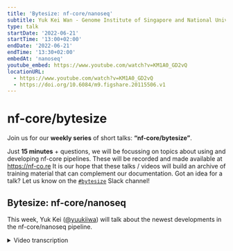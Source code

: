 ```yaml
---
title: 'Bytesize: nf-core/nanoseq'
subtitle: Yuk Kei Wan - Genome Institute of Singapore and National University of Singapore
type: talk
startDate: '2022-06-21'
startTime: '13:00+02:00'
endDate: '2022-06-21'
endTime: '13:30+02:00'
embedAt: 'nanoseq'
youtube_embed: https://www.youtube.com/watch?v=KM1A0_GD2vQ
locationURL:
  - https://www.youtube.com/watch?v=KM1A0_GD2vQ
  - https://doi.org/10.6084/m9.figshare.20115506.v1
---
```


# nf-core/bytesize

Join us for our **weekly series** of short talks: **“nf-core/bytesize”**.

Just **15 minutes** + questions, we will be focussing on topics about using and developing nf-core pipelines.
These will be recorded and made available at <https://nf-co.re>
It is our hope that these talks / videos will build an archive of training material that can complement our documentation. Got an idea for a talk? Let us know on the [`#bytesize`](https://nfcore.slack.com/channels/bytesize) Slack channel!

## Bytesize: nf-core/nanoseq

This week, Yuk Kei ([@yuukiiwa](https://github.com/yuukiiwa)) will talk about the newest developments in the nf-core/nanoseq pipeline.

<details markdown="1"><summary>Video transcription</summary>
:::note
The content has been edited to make it reader-friendly
:::

[0:01](https://www.youtube.com/watch?v=KM1A0_GD2vQ&t=1)
Hello, everyone. I'm Franziska Bonath. I'm today's host, and with me is Yuk Kei. She is giving an introduction to nf-core nanoseq. Welcome.

[0:15](https://www.youtube.com/watch?v=KM1A0_GD2vQ&t=15)
Thanks for the introduction. I'm Yuk Kei, and I've been maintaining nanoseq for the past two years since I picked it up from Harshil Patel, Laura Warden, and Chelsea Sawyer, and also training. So I've seen it through its DSL1 days, converted it to the initial DSL2 syntax, and updated it to the newest DSL2 syntax with a lot of help from Chris Hakkaart. Chris is from Seqera lab, and he was previously in the University of Tübingen. If you have any questions on nanoseq, you can always reach out to us.

[1:05](https://www.youtube.com/watch?v=KM1A0_GD2vQ&t=65)
So without further ado, I'll just tell you a little bit about nanoseq. Nf-core nanoseq is a bioinformatics analysis pipeline for nanopore DNA and RNA sequencing data that can be used to perform base calling, demultiplexing, QC alignment, and also downstream analysis. In this bytesize talk, I will briefly introduce you to what is nanopore sequencing and why we need a specific pipeline for nanopore sequencing data. Through Slack channel conversations, I pretty much have found people having trouble understanding how to run nanoseq itself. So I'll just go through the basics for how to run different parts of nanoseq and also talk to you about some latest additions to the pipeline itself, which we are very excited to introduce you to.

[2:08](https://www.youtube.com/watch?v=KM1A0_GD2vQ&t=128)
I don't know how familiar the audience is with nanopore sequencing. Nanopore sequencing is a sequencing technology that's provided by Oxford Nanopore Technologies. There's this string of nucleic acid going through a pore, and this is called the nanopore. As it goes through a pore, current signals are emitted from the nanopore itself. These current signals can be translated into their specific nucleotide bases.

[2:46](https://www.youtube.com/watch?v=KM1A0_GD2vQ&t=166)
Nanopore sequencing most people know as one of the third-generation sequencing technologies, and it outputs long-read. The longest read is around 2.3 megabases. Nanopore sequencing was used in the telomere-to-telomere consortium, which completed the human genome finally. It is also used in identifying RNA isoforms because it can sequence full-length RNAs.

[3:22](https://www.youtube.com/watch?v=KM1A0_GD2vQ&t=202)
Nanopore sequencing is different because it has these kind of current signals that is outputted by the pore. These kind of current signals are not available in other sequencing technologies. With these current signals, one can use machine learning algorithms to extract biological information, such as DNA modifications, RNA modifications, poly-A tail links, and also RNA secondary structure, without having to do extra lab assays.

[4:01](https://www.youtube.com/watch?v=KM1A0_GD2vQ&t=241)
Here's nanoseq. It is relatively convoluted. Chris Hakkaart created this figure, which is so nice. It is color-coded, based on the kind of sample that you have. We have three different subway lines here. For the blue line, there's this DNA sample, and for the green line, you get the direct RNA, and also it's cDNA that's aligned to the genome. The orange line, is the direct RNA that's aligned to the transcriptome. In the subsequent slides, I will just make it bytesized. I will just talk about what kind of stuff we can do with these three lines.

[4:55](https://www.youtube.com/watch?v=KM1A0_GD2vQ&t=295)
For the first part of the pipeline, it involves base-calling, demultiplexing, QC, and also alignment. Base-calling starts from a fast5 directory containing a bunch of fast5 files. For the pipeline input you have to input it with the `--input_path` flag, with the fast5 directory. To correctly base call your sample, you have to specify the flow cell. Demultiplexing can start from either the fast5 directory or the demultiplexed fastq, where if you have a fast5 or a demultiplex fast5, you can demultiplex it with Guppy, and you can output demultiplexed fast5 files with ONT fast5 API. If you have a demultiplexed fastq file, you can demultiplex it with QCAT.

[6:13](https://www.youtube.com/watch?v=KM1A0_GD2vQ&t=373)
You also need to specify the barcode kit in order for it to be demultiplexed correctly. After the demultiplexing of the fast5, we implemented PyCoQC and nanoplot for quality checking the fast5 files. To demultiplex fastq, we have FastQC and also nanoplot for quality checking the fastq files. Alignment can either take in the fastq files from upstream processes or from the user input where the fastq file is already demultiplexed.

[7:06](https://www.youtube.com/watch?v=KM1A0_GD2vQ&t=426)
So for the blue line, which is the DNA, Chris added these DNA variant calling tools for DNA small variant calling and also for structural variant calling. You can choose between medaka and deepvariant for small variant caller. You can choose sniffles and cuteSV for a structural variant caller. The default is medaka for a small variant caller and sniffles for a structural variant caller. If you have more questions, if you have any questions on DNA structural variant calling, you can reach out to Chris. He knows a lot more than I do on this. He is also on the call, so he'll take questions if you are interested in these.

[8:07](https://www.youtube.com/watch?v=KM1A0_GD2vQ&t=487)
For RNA, if you have a cDNA sample or direct RNA sample, and if you align it to the genome, you can do transcript discovery and also quantification. These processes take in a sorted BAM from samtools. The default is BAMBU. BAMBU does both transcript discovery and also quantification. We also have another option, which uses stringtie2 for transcript discovery and featureCounts for quantification. After transcript discovery and quantification, if you have more than one group of samples, you can also do a differential expression analysis on the gene level with DESeq2 and on the transcript level with DEXseq.

[9:05](https://www.youtube.com/watch?v=KM1A0_GD2vQ&t=545)
On the green line, and this is also a new functionality we implemented, we included JAFFAL for detection of RNA fusions. It takes in a fastq file from either the sample sheet, where given that it is demultiplexed, and we can take it from upstream processes. You can start from fast5 files or demultiplexed fastq files.

[9:46](https://www.youtube.com/watch?v=KM1A0_GD2vQ&t=586)
The last part of the newest edition of the pipeline is the RNA modification detection. This one is a little different in a sense that per sample, you should have a larger directory. Within the directory itself, you should have fast5 subdirectories and a fastq subdirectory. Within the fast5 subdirectories, you need to include all the fast5 files. In the fastq subdirectory, please only include one base called fastq file. It goes through the alignment to the transcriptome, converts it to BAM, then prior to RNA modification detection, nanopolish is run for segmentation, and if you only have a single sample, you can detect M6A with m6anet, if you have multiple groups of samples, if you want to see the differential modification across the samples, you can run xpore, it does the differential modification analysis.

[11:13](https://www.youtube.com/watch?v=KM1A0_GD2vQ&t=673)
Just to summarize, here is the nanoseq pipeline. There are a lot of tools included, but you don't have to install anything other than nextflow and Docker, Singularity or Conda, depending on whether you are using an AWS cloud or you're using an HPC. With the latest release of nanoseq, it supports DNA variant calling, transcript discovery and quantification, RNA fusion detection, and also RNA modification detection. Thanks for listening, and I'm happy to take any questions.

[11:59](https://www.youtube.com/watch?v=KM1A0_GD2vQ&t=719)
(host) Thank you very much. Am I visible? I have to remove the spotlight. Anyway, I have now allowed everyone to unmute themselves if they want to ask questions. Otherwise, you can also put questions in the chat. There's actually a comment that we have in the chat from Olaitan, sorry if I butchered the name.

(question) He says that t2t completed _a_ human genome and not _the_ human genome. Also he thinks that sniffles2 exists, which is an enhanced caller for structural variants. Have you thought about sniffles2? I know this was not your main part, but...

(Chris, answer) I can probably jump in. I've seen that come out very recently, maybe in the last four months. So sniffles was initially added about 12 months ago. It's the first caller that we were interested in. In my opinion, it's also superseded by cuteSV, which when we did testing, it was actually the best caller. But in saying that, I haven't actually tested sniffles2 with a full data set, so I can't be sure if it's better or worse, but something we can definitely look into for a quick add in the future.
(speaker) Yeah. Thanks, Chris.

[13:34](https://www.youtube.com/watch?v=KM1A0_GD2vQ&t=814)
(question) Can you hear me? Hi. Thanks. Great talk. My interest lies in mostly native RNA transcriptomics, I wondered if there is a way to add poly-A tail measurements.

(speaker) Yeah, that's on our radar. We actually talk about adding the poly-A tail length detection to it, because one of our lab members actually added the poly-A tail functionality from nanopolish, but I'm looking into TailFinder right now. So yeah. Do you have any specific poly-A tail length prediction tools that you want to add in?

(question cont.) Well, nanopolish2 works really great with the native RNA, and TailFinder can do cDNA, however, it uses CPU, and it's kind of slower if you have a big data set, while nanopolish is much faster to do it, and I think there is a Shiny app where you can visualize it. And one more other thing is while we're at the three prime end, are there any tools available to add to this pathways for alternative polyadenylation characterization of some transcripts?

(speaker) Do you have any tools that you have specifically in mind on poly-A alternative polyadenylation? For long read?

(question cont.) For longer read at the moment, I am just looking at something called LAPA. It's on GitHub. I think the group is still working on a paper, but it's on GitHub. It's long read alternative polyadenylation and they are calling it LAPA.

(speaker) LAPA?

(question cont.) Yeah.

(speaker) I am aware that there are short read polyadenylation tools such as QAPA, LAPA, there are quite a few tools out there that do that. So I'm not exactly sure how translatable those tools are to nanopore reads, and so it will be great if you can suggest several long read tools that we can look into too.

(question cont.) I think there is a long, roundabout way of getting it through FLAIR (Full-Length Alternative Isoform analysis of RNA), and then there is, I think, Tapas has got something, but I think Tapas is more Pacbio orientated.

(speaker) Tapas as of like, because I'm aware of the TPPAS. Because I'm aware of the fact that there's another Tapas, which is TAPAS, all TAPs.

(question cont.) Yeah. No, it's not that one, the thing is this one is I think they've got their own kind of Java user interface, but underneath it, there is a lot of FLAIR and scanT3, that's where it does some of the transcript variants and poly-A detection and finding of A-B-A sites. But it'll complete the pathway quite nicely to take it from everything that you have currently to A-A-P-A and also poly-A tail, I think. Thank you very much.

(speaker) Yes, for sure, thank you for any suggestions.

[17:23](https://www.youtube.com/watch?v=KM1A0_GD2vQ&t=1043)
(comment) Yeah, I think I can just as a follow up to that, that the group that did the TPPAS, they did a very robust, would I call it software now, because I saw the demo by the PI of that group. I mean, it does a lot of things. If you're doing anything isoform related, you just need to, they've done so much work. Since you're doing transcript discovery, you can just figure out a way to maybe find some of the features that they have implemented in things TPPAS or there's another one, ORCAS, where you can integrate into your pipeline since you're already doing transcriptomics and structural variant stuff, you know, with long reads. So that would really help your pipeline to become more robust.

(speaker) Okay, great, thank you, thank you for these suggestions.

[18:18](https://www.youtube.com/watch?v=KM1A0_GD2vQ&t=1098)
(question) There's also another question in the chat, Ido is asking, do you plan to include genome assembly tools to the pipeline?

(answer) We actually talked about this during the lab meeting last week, and we hope to include Raven into the genome assembly, because I suppose it is also nanopore based. We are looking to include that, and do you have any specific tools that you have in mind that you would suggest us to include it into?

(host) Ido, you could also unmute yourself if you wanted to, otherwise you can write in the chat.

(question cont.) Yeah, thanks. Can you hear me? I don't have anything in particular in mind, but you know, just the common pipeline tools, you know, that whether it is in raccoon or nanopolish or, you know. It depends obviously on which organism we 're looking at. I would say the common pipelines that would either take nanopore or reads by itself, or whether taking hybrid, both Illumina and nanopore to do the assemblies. We're just looking at some of the common pipelines. But to put them inside this workflow will make it very easy to use unless there's already a pipeline that exists that is designated for genome assembly.

(answer cont.) Okay, great. Awesome. Yeah, thanks for these suggestions.

[20:16](https://www.youtube.com/watch?v=KM1A0_GD2vQ&t=1216)
(question) There is another question in the chat. What is the best practice process for nanopore sequencing metagenomics?

(comment) That's a complicated question, actually. What's your answer?

(speaker) Yeah, that's a good question.

(comment) I think I can jump in. Somebody did a benchmark of metagenomics tools, and really came up with a conclusion that there is no best. So I think that's the simple answer to that question, because some of the well-established ones didn't even perform well when he did this benchmark, and he presented these at a conference, I think about a month ago, that I was part of, it's a long read conference where they were just doing different kinds of presenting tools and stuff like that. In a way it was, when it came to the metagenomics part, when he did his presentation, there was no best metagenomics tool for long read sequencing.

(speaker) Yeah, interesting.

[21:29](https://www.youtube.com/watch?v=KM1A0_GD2vQ&t=1289)
(question) I have a question for the nf-core core team. Is there a pipeline for metagenomics? I suppose MAC is for metagenomics, right?

(host) Is someone from the core team here?

(answer) I was just checking that. I think there is something that's pretty close. I think in terms of nanoseq, doing metagenomics might be slightly outside the scope. I think one thing we've found developing this pipeline is that it's a bit of a beast already. You know, you could easily split this pipeline into three different pipelines, one's for DNA, one's for standard RNA-Seq, and one for these isoform detection. Yes, we could look at trying to include it, but I think it, personally, I think it might be a step too far, and I am suspicious that there is another pipeline that does some form of metagenomics, but I can't remember the name of it, so please don't quote me on that.

[22:36](https://www.youtube.com/watch?v=KM1A0_GD2vQ&t=1356)
(question) Hi guys, just one more comment or question about including short reads. I think that's what the TPPAS pathway includes, a lot of short reads for transcript variants. It could be beneficial for both the assembly, but also for more complete transcript variants, if there is an option to include Illumina short reads, and obviously it increases some depth if you want to do the DESeq differential expression analysis, because I don't know if the depth is high enough in some of the sequencing. So that's another comment. One more comment is about de-novo modified-based detection with Tombo. Can that be added? I know Tombo is not really... well.

(speaker) Yeah, we are exploring that right now.

(question cont.) Okay. Thank you very much, great work, again, quite excited about this pathway.

[23:43](https://www.youtube.com/watch?v=KM1A0_GD2vQ&t=1423)
(comment) There's a comment in the chat that talks about the scale or the scope of this work you're currently doing. He was just saying that, do you think that this workflow is becoming too big, and I was actually going to say the same thing. So what I was going to say is that you can actually focus for now, maybe, you don't have to take my suggestion, on maybe the RNA-based analysis and just make that as robust as you can, or focus on the DNA-based analysis, and then when you think that one is decent enough in terms of scale, you can then move on to the other one, you know, I think somebody is just making a similar comment.

(speaker) I think that's a good suggestion. I think what Chris and I are a good team, he does the DNA part of it and people from the lab I work at, we do the RNA part of it. I think we also have some concerns about when is the pipeline out of scope, and so definitely that's on our radar to think about. Chris, do you have anything to add?

(Chris) I completely agree. I think initially last year when we started adding all of these new features it made sense because the front end of the pipeline was more or less the same and it made sense to recycle it. But now with a lot of the pipelines building these really awesome subworkflows, which can be shared and integrated multiple pipelines, it would be nice to lean into that side of the community and share what we're doing and be shared with as well. One of the things about nanoseq is that the sample sheet is a little bit atypical in that you can specify genomes for different samples or different genome for different samples and different alignments and things like this. So nanoseq is already coloring a little bit outside the lines of your typical nf-core pipeline. It is something we've spoken about and I think we'll speak about it again very soon about trying to bring it back to that nf-core way of doing things. As a part of that, I could see that we may consider splitting the pipelines. But that's something we'll have to talk about soon, I think.

(speaker) For sure.

(comment cont.) Thank you.

[26:20](https://www.youtube.com/watch?v=KM1A0_GD2vQ&t=1580)
(host) Okay, if there are no more questions at this moment, I thank you again, Yu Kei. I also would to take the chance to thank the Chan Zuckerberg Initiative for funding these talks. If there are any more questions to anyone here, you can always come to the Slack channel for bytesize talks or specifically for nanoseq and ask your questions there and you might get an even more detailed answer. So thank you very much, everyone.

(speaker) Thank you.

</details>
